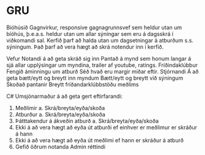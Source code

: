 GRU
===
Bióhúsið
Gagnvirkur, responsive gagnagrunnsvef sem heldur utan um bíóhús, þ.e.a.s. heldur utan um allar sýningar sem eru á dagsskrá í viðkomandi sal.
Kerfið þarf að halda utan um dagsetningar á atburðum s.s. sýningum. Það þarf að vera hægt að skrá notendur inn í kerfið.

Vefur
Notandi 
á að geta skráð sig inn
Pantað á mynd sem honum langar á 
sjá allar upplýsingar um myndina, trailer af youtube, ratings.
Fríðindaklúbbur
Fengið áminningu um atburð
Séð hvað eru margir miðar eftir.
Stjórnandi
Á að geta bætt/eytt og breytt inn myndum
Bætt/eytt og breytt við sýningum
Skoðað pantanir
Breytt fríðandarklúbbstöðu meðlims

C#
Umsjónarmaður á að geta gert eftirfarandi:
1. Meðlimir
a. Skrá/breyta/eyða/skoða
2. Atburður
a. Skrá/breyta/eyða/skoða
3. Þátttakendur á ákveðin atburð
a. Skrá/breyta/eyða/skoða
4. Ekki á að vera hægt að eyða út atburði ef einhver er meðlimur er skráður á hann
5. Ekki á að vera hægt að eyða út meðlimi ef hann er skráður á atburð
6. Gefið öðrum notanda Admin réttindi

